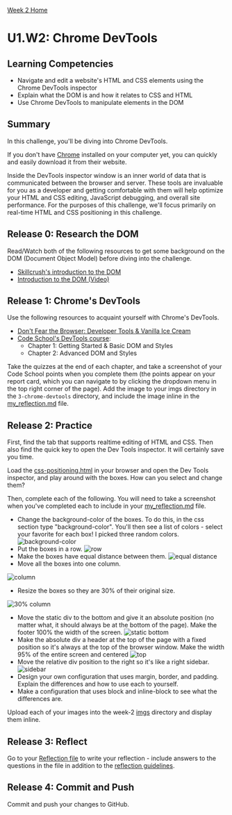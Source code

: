 [Week 2 Home](../)

# U1.W2: Chrome DevTools

## Learning Competencies
- Navigate and edit a website's HTML and CSS elements using the Chrome DevTools inspector
- Explain what the DOM is and how it relates to CSS and HTML
- Use Chrome DevTools to manipulate elements in the DOM

## Summary
In this challenge, you'll be diving into Chrome DevTools. 

If you don't have [Chrome](http://www.google.com/chrome) installed on your computer yet, you can quickly and easily download it from their website.

Inside the DevTools inspector window is an inner world of data that is communicated between the browser and server. These tools are invaluable for you as a developer and getting comfortable with them will help optimize your HTML and CSS editing, JavaScript debugging, and overall site performance. For the purposes of this challenge, we'll focus primarily on real-time HTML and CSS positioning in this challenge.

## Release 0: Research the DOM
Read/Watch both of the following resources to get some background on the DOM (Document Object Model) before diving into the challenge.
- [Skillcrush's introduction to the DOM](http://skillcrush.com/2012/10/17/dom-document-object-model/)
- [Introduction to the DOM (Video)](https://www.youtube.com/watch?v=-0ZcldkGlt8)

## Release 1: Chrome's DevTools
Use the following resources to acquaint yourself with Chrome's DevTools.
- [Don't Fear the Browser: Developer Tools & Vanilla Ice Cream](http://www.dontfeartheinternet.com/the-basics/dont-fear-the-browser)
- [Code School's DevTools course](http://discover-devtools.codeschool.com/):
  - Chapter 1: Getting Started & Basic DOM and Styles
  - Chapter 2: Advanced DOM and Styles

Take the quizzes at the end of each chapter, and take a screenshot of your Code School points when you complete them (the points appear on your report card, which you can navigate to by clicking the dropdown menu in the top right corner of the page). Add the image to your imgs directory in the `3-chrome-devtools` directory, and include the image inline in the [my_reflection.md](my_reflection.md) file.

## Release 2: Practice
First, find the tab that supports realtime editing of HTML and CSS. Then also find the quick key to open the Dev Tools inspector. It will certainly save you time.

Load the [css-positioning.html](css-positioning.html) in your browser and open the Dev Tools inspector, and play around with the boxes. How can you select and change them?

Then, complete each of the following. You will need to take a screenshot when you've completed each to include in your [my_reflection.md](my_reflection.md) file.

- Change the background-color of the boxes. To do this, in the css section type "background-color". You'll then see a list of colors - select your favorite for each box! I picked three random colors.
![background-color](../imgs/devtools-colors.png)
- Put the boxes in a row.
![row](../imgs/devtools-row.png)
- Make the boxes have equal distance between them.
![equal distance](../imgs/devtools-equal.png)
- Move all the boxes into one column.


![column](../imgs/devtools-column.png)


- Resize the boxes so they are 30% of their original size.


![30% column](../imgs/devtools-30column.png)
- Move the static div to the bottom and give it an absolute position (no matter what, it should always be at the bottom of the page). Make the footer 100% the width of the screen.
![static bottom](../imgs/devtools-staticbottom.png)
- Make the absolute div a header at the top of the page with a fixed position so it's always at the top of the browser window. Make the width 95% of the entire screen and centered
![top](../imgs/devtools-staticheader.png)
- Move the relative div position to the right so it's like a right sidebar.
![sidebar](../imgs/devtools-sidebar.png)
- Design your own configuration that uses margin, border, and padding. Explain the differences and how to use each to yourself.
- Make a configuration that uses block and inline-block to see what the differences are.

Upload each of your images into the week-2 [imgs](../imgs) directory and display them inline.

## Release 3: Reflect

Go to your [Reflection file](my_reflection.md) to write your reflection - include answers to the questions in the file in addition to the [reflection guidelines](https://github.com/enspiral-dev-academy/phase-0-handbook/blob/master/coding-references/reflection-guidelines.md).

## Release 4: Commit and Push
Commit and push your changes to GitHub.
